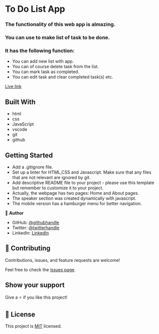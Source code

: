 # To Do List App

### The functionality of this web app is almazing.
### You can use to make list of task to be done.
### It has the following function:
 - You can add new list with app.
 - You can of course delete task from the list.
 - You can mark task as completed.
 - You can edit task and clear completed task(s) etc.

[Live link](https://bit.ly/3EoNDav)

## Built With

- html
- css
- JavaScript
- vscode
- git
- github

## Getting Started

- Add a .gitignore file.
- Set up a linter for HTML,CSS and Javascript. Make sure that any files that are not relevant are ignored by git.
- Add descriptive README file to your project - please use this template but remember to customize it to your project.
- Actually, the webpage has two pages: Home and About pages.
- The speaker section was created dynamically with javascript.
- The mobile version has a hamburger menu for better navigation.

👤 **Author**

- GitHub: [@githubhandle](https://www.linkedin.com/in/paul-oluyemi-193966ab)
- Twitter: [@twitterhandle](https://twitter.com/OluyemiPaul99)
- LinkedIn: [LinkedIn](https://linkedin.com/in/paul-oluyemi-193966ab)

## 🤝 Contributing

Contributions, issues, and feature requests are welcome!

Feel free to check the [issues page](../../issues/).

## Show your support

Give a ⭐️ if you like this project!



## 📝 License

This project is [MIT](./MIT.md) licensed.
